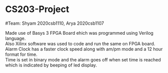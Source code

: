 # CS203-Project
#Team: Shyam 2020csb1110, Arya 2020csb1107

Made use of Basys 3 FPGA Board ehich was programmed using Verilog language. <br/>
Also Xilinx software was used to code and run the same on FPGA board. <br/>
Alarm Clock has a faster clock speed along with am/pm mode and a 12 hour format for time.<br/>
Time is set in binary mode and the alarm goes off when set time is reached which is indicated by beeping of led display. <br/>
